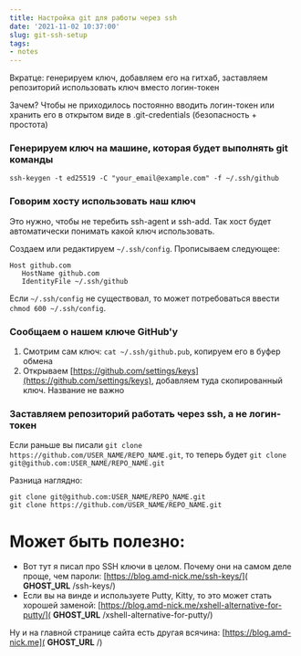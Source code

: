```yaml
---
title: Настройка git для работы через ssh
date: '2021-11-02 10:37:00'
slug: git-ssh-setup
tags:
- notes
---
```


Вкратце: генерируем ключ, добавляем его на гитхаб, заставляем репозиторий использовать ключ вместо логин-токен

Зачем? Чтобы не приходилось постоянно вводить логин-токен или хранить его в открытом виде в .git-credentials (безопасность + простота)

### Генерируем ключ на машине, которая будет выполнять git команды

    ssh-keygen -t ed25519 -C "your_email@example.com" -f ~/.ssh/github

### Говорим хосту использовать наш ключ

Это нужно, чтобы не теребить ssh-agent и ssh-add. Так хост будет автоматически понимать какой ключ использовать.

Создаем или редактируем `~/.ssh/config`. Прописываем следующее:

    Host github.com
       HostName github.com
       IdentityFile ~/.ssh/github

Если `~/.ssh/config` не существовал, то может потребоваться ввести `chmod 600 ~/.ssh/config`.

### Сообщаем о нашем ключе GitHub'у

1. Смотрим сам ключ: `cat ~/.ssh/github.pub`, копируем его в буфер обмена
2. Открываем [https://github.com/settings/keys](https://github.com/settings/keys), добавляем туда скопированный ключ. Название не важно

### Заставляем репозиторий работать через ssh, а не логин-токен

Если раньше вы писали `git clone https://github.com/USER_NAME/REPO_NAME.git`, то теперь будет `git clone git@github.com:USER_NAME/REPO_NAME.git`

Разница наглядно:

    git clone git@github.com:USER_NAME/REPO_NAME.git
    git clone https://github.com/USER_NAME/REPO_NAME.git

# Может быть полезно:

- Вот тут я писал про SSH ключи в целом. Почему они на самом деле проще, чем пароли: [https://blog.amd-nick.me/ssh-keys/]( __GHOST_URL__ /ssh-keys/)
- Если вы на винде и используете Putty, Kitty, то это может стать хорошей заменой: [https://blog.amd-nick.me/xshell-alternative-for-putty/]( __GHOST_URL__ /xshell-alternative-for-putty/)

Ну и на главной странице сайта есть другая всячина: [https://blog.amd-nick.me]( __GHOST_URL__ /)

